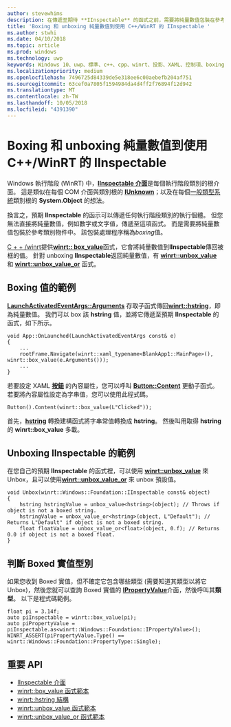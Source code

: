 ```yaml
---
author: stevewhims
description: 在傳遞至期待 **IInspectable** 的函式之前，需要將純量數值包裝在參考資料類別物件中。 該包裝處理程序稱為*boxing*值。
title: 'Boxing 和 unboxing 純量數值到使用 C++/WinRT 的 IInspectable '
ms.author: stwhi
ms.date: 04/10/2018
ms.topic: article
ms.prod: windows
ms.technology: uwp
keywords: Windows 10、uwp、標準、c++、cpp、winrt、投影、XAML、控制項、boxing、純量、數值
ms.localizationpriority: medium
ms.openlocfilehash: 7496725d84339de5e318ee6c00aebefb204af751
ms.sourcegitcommit: 63cef0a7805f1594984da4d4ff2f76894f12d942
ms.translationtype: MT
ms.contentlocale: zh-TW
ms.lasthandoff: 10/05/2018
ms.locfileid: "4391390"
---
```

# <a name="boxing-and-unboxing-scalar-values-to-iinspectable-with-cwinrt"></a>Boxing 和 unboxing 純量數值到使用 C++/WinRT 的 IInspectable 
 
Windows 執行階段 (WinRT) 中，[**IInspectable 介面**](/windows/desktop/api/inspectable/nn-inspectable-iinspectable)是每個執行階段類別的根介面。 這是類似在每個 COM 介面與類別根的 [**IUnknown**](https://msdn.microsoft.com/library/windows/desktop/ms680509)；以及在每個[一般類型系統](https://docs.microsoft.com/dotnet/standard/base-types/common-type-system)類別根的 **System.Object** 的想法。

換言之，預期 **IInspectable** 的函示可以傳遞任何執行階段類別的執行個體。 但您無法直接將純量數值，例如數字或文字值，傳遞至這項函式。 而是需要將純量數值包裝於參考類別物件中。 該包裝處理程序稱為*boxing*值。

[C + + /winrt](/windows/uwp/cpp-and-winrt-apis/intro-to-using-cpp-with-winrt)提供[**winrt:: box_value**](/uwp/cpp-ref-for-winrt/box-value)函式，它會將純量數值到**IInspectable**傳回被框的值。 針對 unboxing **IInspectable**返回純量數值，有 [**winrt::unbox_value**](/uwp/cpp-ref-for-winrt/unbox-value) 和 [**winrt::unbox_value_or**](/uwp/cpp-ref-for-winrt/unbox-value-or) 函式。

## <a name="examples-of-boxing-a-value"></a>Boxing 值的範例
[**LaunchActivatedEventArgs::Arguments**](/uwp/api/windows.applicationmodel.activation.launchactivatedeventargs.Arguments) 存取子函式傳回[**winrt::hstring**](/uwp/cpp-ref-for-winrt/hstring)，即為純量數值。 我們可以 box 該 **hstring** 值，並將它傳遞至預期 **IInspectable** 的函式，如下所示。

```cppwinrt
void App::OnLaunched(LaunchActivatedEventArgs const& e)
{
    ...
    rootFrame.Navigate(winrt::xaml_typename<BlankApp1::MainPage>(), winrt::box_value(e.Arguments()));
    ...
}
```

若要設定 XAML [**按鈕**](/uwp/api/windows.ui.xaml.controls.button) 的內容屬性，您可以呼叫 [**Button::Content**](/uwp/api/windows.ui.xaml.controls.contentcontrol.content?) 更動子函式。 若要將內容屬性設定為字串值，您可以使用此程式碼。

```cppwinrt
Button().Content(winrt::box_value(L"Clicked"));
```

首先，[**hstring**](/uwp/cpp-ref-for-winrt/hstring) 轉換建構函式將字串常值轉換成 **hstring**。 然後叫用取得 **hstring** 的 **winrt::box_value** 多載。

## <a name="examples-of-unboxing-an-iinspectable"></a>Unboxing IInspectable 的範例
在您自己的預期 **IInspectable** 的函式裡，可以使用 [**winrt::unbox_value**](/uwp/cpp-ref-for-winrt/unbox-value) 來 Unbox，且可以使用[**winrt::unbox_value_or**](/uwp/cpp-ref-for-winrt/unbox-value-or) 來 unbox 預設值。

```cppwinrt
void Unbox(winrt::Windows::Foundation::IInspectable const& object)
{
    hstring hstringValue = unbox_value<hstring>(object); // Throws if object is not a boxed string.
    hstringValue = unbox_value_or<hstring>(object, L"Default"); // Returns L"Default" if object is not a boxed string.
    float floatValue = unbox_value_or<float>(object, 0.f); // Returns 0.0 if object is not a boxed float.
}
```

## <a name="determine-the-type-of-a-boxed-value"></a>判斷 Boxed 實值型別
如果您收到 Boxed 實值，但不確定它包含哪些類型 (需要知道其類型以將它 Unbox)，然後您就可以查詢 Boxed 實值的 [**IPropertyValue**](/uwp/api/windows.foundation.ipropertyvalue)介面，然後呼叫其**類型**。 以下是程式碼範例。

```cppwinrt
float pi = 3.14f;
auto piInspectable = winrt::box_value(pi);
auto piPropertyValue = piInspectable.as<winrt::Windows::Foundation::IPropertyValue>();
WINRT_ASSERT(piPropertyValue.Type() == winrt::Windows::Foundation::PropertyType::Single);
```

## <a name="important-apis"></a>重要 API
* [IInspectable 介面](/windows/desktop/api/inspectable/nn-inspectable-iinspectable)
* [winrt::box_value 函式範本](/uwp/cpp-ref-for-winrt/box-value)
* [winrt::hstring 結構](/uwp/cpp-ref-for-winrt/hstring)
* [winrt::unbox_value 函式範本](/uwp/cpp-ref-for-winrt/unbox-value)
* [winrt::unbox_value_or 函式範本](/uwp/cpp-ref-for-winrt/unbox-value-or)
